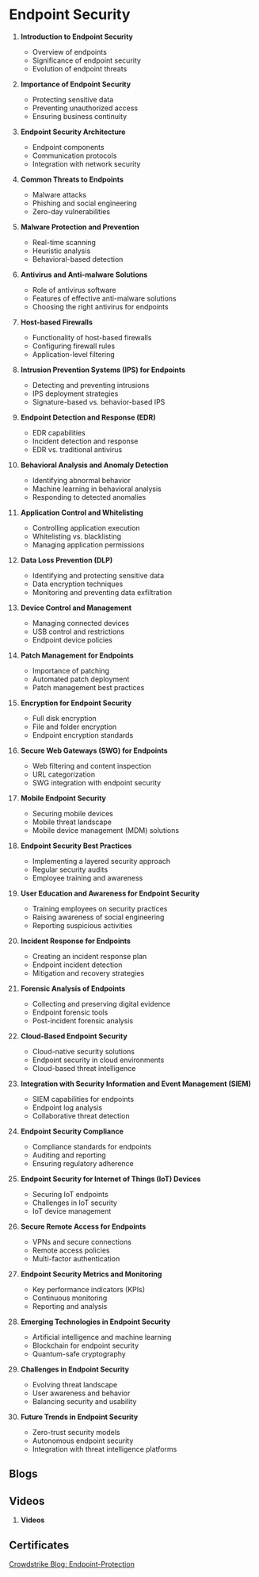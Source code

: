 # Endpoint Security

1. **Introduction to Endpoint Security**
   - Overview of endpoints
   - Significance of endpoint security
   - Evolution of endpoint threats

2. **Importance of Endpoint Security**
   - Protecting sensitive data
   - Preventing unauthorized access
   - Ensuring business continuity

3. **Endpoint Security Architecture**
   - Endpoint components
   - Communication protocols
   - Integration with network security

4. **Common Threats to Endpoints**
   - Malware attacks
   - Phishing and social engineering
   - Zero-day vulnerabilities

5. **Malware Protection and Prevention**
   - Real-time scanning
   - Heuristic analysis
   - Behavioral-based detection

6. **Antivirus and Anti-malware Solutions**
   - Role of antivirus software
   - Features of effective anti-malware solutions
   - Choosing the right antivirus for endpoints

7. **Host-based Firewalls**
   - Functionality of host-based firewalls
   - Configuring firewall rules
   - Application-level filtering

8. **Intrusion Prevention Systems (IPS) for Endpoints**
   - Detecting and preventing intrusions
   - IPS deployment strategies
   - Signature-based vs. behavior-based IPS

9. **Endpoint Detection and Response (EDR)**
   - EDR capabilities
   - Incident detection and response
   - EDR vs. traditional antivirus

10. **Behavioral Analysis and Anomaly Detection**
    - Identifying abnormal behavior
    - Machine learning in behavioral analysis
    - Responding to detected anomalies

11. **Application Control and Whitelisting**
    - Controlling application execution
    - Whitelisting vs. blacklisting
    - Managing application permissions

12. **Data Loss Prevention (DLP)**
    - Identifying and protecting sensitive data
    - Data encryption techniques
    - Monitoring and preventing data exfiltration

13. **Device Control and Management**
    - Managing connected devices
    - USB control and restrictions
    - Endpoint device policies

14. **Patch Management for Endpoints**
    - Importance of patching
    - Automated patch deployment
    - Patch management best practices

15. **Encryption for Endpoint Security**
    - Full disk encryption
    - File and folder encryption
    - Endpoint encryption standards

16. **Secure Web Gateways (SWG) for Endpoints**
    - Web filtering and content inspection
    - URL categorization
    - SWG integration with endpoint security

17. **Mobile Endpoint Security**
    - Securing mobile devices
    - Mobile threat landscape
    - Mobile device management (MDM) solutions

18. **Endpoint Security Best Practices**
    - Implementing a layered security approach
    - Regular security audits
    - Employee training and awareness

19. **User Education and Awareness for Endpoint Security**
    - Training employees on security practices
    - Raising awareness of social engineering
    - Reporting suspicious activities

20. **Incident Response for Endpoints**
    - Creating an incident response plan
    - Endpoint incident detection
    - Mitigation and recovery strategies

21. **Forensic Analysis of Endpoints**
    - Collecting and preserving digital evidence
    - Endpoint forensic tools
    - Post-incident forensic analysis

22. **Cloud-Based Endpoint Security**
    - Cloud-native security solutions
    - Endpoint security in cloud environments
    - Cloud-based threat intelligence

23. **Integration with Security Information and Event Management (SIEM)**
    - SIEM capabilities for endpoints
    - Endpoint log analysis
    - Collaborative threat detection

24. **Endpoint Security Compliance**
    - Compliance standards for endpoints
    - Auditing and reporting
    - Ensuring regulatory adherence

25. **Endpoint Security for Internet of Things (IoT) Devices**
    - Securing IoT endpoints
    - Challenges in IoT security
    - IoT device management

26. **Secure Remote Access for Endpoints**
    - VPNs and secure connections
    - Remote access policies
    - Multi-factor authentication

27. **Endpoint Security Metrics and Monitoring**
    - Key performance indicators (KPIs)
    - Continuous monitoring
    - Reporting and analysis

28. **Emerging Technologies in Endpoint Security**
    - Artificial intelligence and machine learning
    - Blockchain for endpoint security
    - Quantum-safe cryptography

29. **Challenges in Endpoint Security**
    - Evolving threat landscape
    - User awareness and behavior
    - Balancing security and usability

30. **Future Trends in Endpoint Security**
    - Zero-trust security models
    - Autonomous endpoint security
    - Integration with threat intelligence platforms



## Blogs



## Videos

1. **Videos**


## Certificates
[Crowdstrike Blog: Endpoint-Protection](https://www.crowdstrike.com/blog/category/endpoint-protection/)
